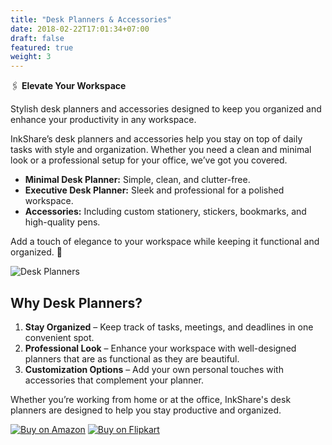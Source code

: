 ```yaml
---
title: "Desk Planners & Accessories"
date: 2018-02-22T17:01:34+07:00
draft: false
featured: true
weight: 3
---
```


🖇️ **Elevate Your Workspace**

Stylish desk planners and accessories designed to keep you organized and enhance your productivity in any workspace.

<!--more-->

InkShare’s desk planners and accessories help you stay on top of daily tasks with style and organization. Whether you need a clean and minimal look or a professional setup for your office, we’ve got you covered.

- **Minimal Desk Planner:** Simple, clean, and clutter-free.
- **Executive Desk Planner:** Sleek and professional for a polished workspace.
- **Accessories:** Including custom stationery, stickers, bookmarks, and high-quality pens.

Add a touch of elegance to your workspace while keeping it functional and organized. 💼

![Desk Planners](/images/illustrations/desk_planners.png)

## Why Desk Planners?

1. **Stay Organized** – Keep track of tasks, meetings, and deadlines in one convenient spot.
2. **Professional Look** – Enhance your workspace with well-designed planners that are as functional as they are beautiful.
3. **Customization Options** – Add your own personal touches with accessories that complement your planner.

Whether you’re working from home or at the office, InkShare's desk planners are designed to help you stay productive and organized.

[![Buy on Amazon](https://via.placeholder.com/150x50.png?text=Buy+on+Amazon)](https://www.amazon.in)
[![Buy on Flipkart](https://via.placeholder.com/150x50.png?text=Buy+on+Flipkart)](https://www.flipkart.com)
